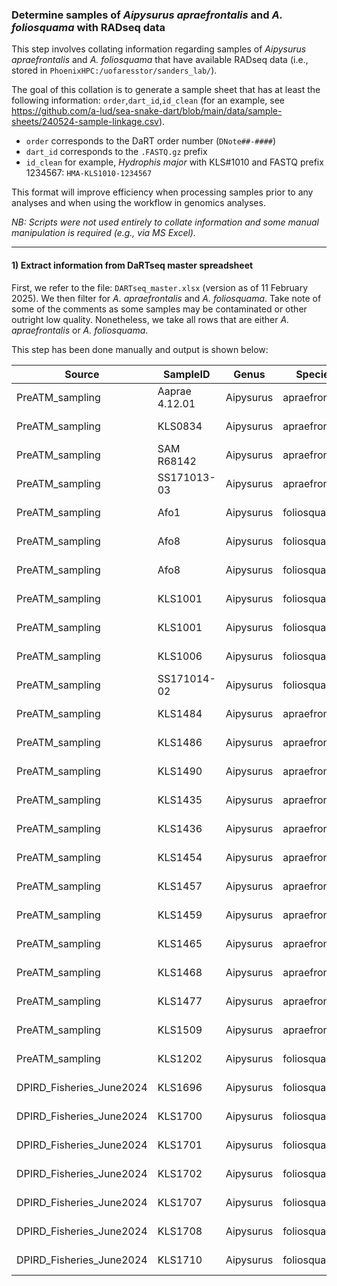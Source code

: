 ### Determine samples of <i>Aipysurus apraefrontalis</i> and <i>A. foliosquama</i> with RADseq data

This step involves collating information regarding samples of <i>Aipysurus apraefrontalis</i> and <i>A. foliosquama</i> that have available RADseq data (i.e., stored in `PhoenixHPC:/uofaresstor/sanders_lab/`).<br>

The goal of this collation is to generate a sample sheet that has at least the following information: `order`,`dart_id`,`id_clean` (for an example, see https://github.com/a-lud/sea-snake-dart/blob/main/data/sample-sheets/240524-sample-linkage.csv).<br>

* `order` corresponds to the DaRT order number (`DNote##-####`)
* `dart_id` corresponds to the `.FASTQ.gz` prefix
* `id_clean` for example, <i>Hydrophis major</i> with KLS#1010 and FASTQ prefix 1234567: `HMA-KLS1010-1234567`

This format will improve efficiency when processing samples prior to any analyses and when using the workflow in genomics analyses.<br>

<i>NB: Scripts were not used entirely to collate information and some manual manipulation is required (e.g., via MS Excel).</i><br>

---

#### 1) Extract information from DaRTseq master spreadsheet
First, we refer to the file: `DARTseq_master.xlsx` (version as of 11 February 2025). We then filter for <i>A. apraefrontalis</i> and <i>A. foliosquama</i>. Take note of some of the comments as some samples may be contaminated or other outright low quality. Nonetheless, we take all rows that are either <i>A. apraefrontalis</i> or <i>A. foliosquama</i>.<br>

This step has been done manually and output is shown below:

|Source                  |SampleID      |Genus    |Species       |Location    |Latitude    |Longitude  |DaRT_set    |FASTQ.gz|Comments                             |Use|
|------------------------|--------------|---------|--------------|------------|------------|-----------|------------|--------|-------------------------------------|---|
|PreATM_sampling         |Aaprae 4.12.01|Aipysurus|apraefrontalis|Ashmore Reef|-12.24174549|123.04166  |DNote21-6332|2562202 |Coordinates approximate              |yes|
|PreATM_sampling         |KLS0834       |Aipysurus|apraefrontalis|Exmouth Gulf|-22.166666  |114.2999988|DNote21-6332|2562130 |Coordinates approximate              |yes|
|PreATM_sampling         |SAM R68142    |Aipysurus|apraefrontalis|            |            |           |DNote21-6332|2571051 |Low quality DaRT                     |no |
|PreATM_sampling         |SS171013-03   |Aipysurus|apraefrontalis|Pilbara     |-19.6889305 |118.220874 |DNote21-6332|2562139 |                                     |yes|
|PreATM_sampling         |Afo1          |Aipysurus|foliosquama   |Ashmore Reef|-12.24174549|123.04166  |DNote21-6332|2562140 |Coordinates approximate              |yes|
|PreATM_sampling         |Afo8          |Aipysurus|foliosquama   |Ashmore Reef|-12.24174549|123.04166  |DNote21-6332|2562249 |Coordinates approximate              |yes|
|PreATM_sampling         |Afo8          |Aipysurus|foliosquama   |Ashmore Reef|-12.24174549|123.04166  |DNote21-6332|2571080 |Coordinates approximate              |yes|
|PreATM_sampling         |KLS1001       |Aipysurus|foliosquama   |            |            |           |DNote21-6332|2562209 |WA Coast apraefrontalis_contamination|no |
|PreATM_sampling         |KLS1001       |Aipysurus|foliosquama   |            |            |           |DNote21-6332|2584016 |WA Coast apraefrontalis_contamination|no |
|PreATM_sampling         |KLS1006       |Aipysurus|foliosquama   |            |            |           |DNote21-6332|2562240 |Failed DaRT                          |no |
|PreATM_sampling         |SS171014-02   |Aipysurus|foliosquama   |Pilbara     |-19.709453  |117.8305545|DNote21-6332|2562167 |                                     |yes|
|PreATM_sampling         |KLS1484       |Aipysurus|apraefrontalis|Exmouth Gulf|-22.166666  |114.2999988|DNote23-8556|3517861 |Coordinates approximate              |yes|
|PreATM_sampling         |KLS1486       |Aipysurus|apraefrontalis|Exmouth Gulf|-22.166666  |114.2999988|DNote23-8556|3517868 |Coordinates approximate              |yes|
|PreATM_sampling         |KLS1490       |Aipysurus|apraefrontalis|Exmouth Gulf|-22.166666  |114.2999988|DNote23-8556|3517879 |Coordinates approximate              |yes|
|PreATM_sampling         |KLS1435       |Aipysurus|apraefrontalis|Exmouth Gulf|-22.10533   |114.20917  |Dnote23-8773|3593375 |                                     |yes|
|PreATM_sampling         |KLS1436       |Aipysurus|apraefrontalis|Exmouth Gulf|-22.120333  |114.321    |Dnote23-8773|3593362 |                                     |yes|
|PreATM_sampling         |KLS1454       |Aipysurus|apraefrontalis|Exmouth Gulf|-22.1245    |114.134833 |Dnote23-8773|3593372 |                                     |yes|
|PreATM_sampling         |KLS1457       |Aipysurus|apraefrontalis|Exmouth Gulf|-22.1245    |114.13483  |Dnote23-8773|3593394 |                                     |yes|
|PreATM_sampling         |KLS1459       |Aipysurus|apraefrontalis|Exmouth Gulf|-22.134833  |114.2005   |Dnote23-8773|3593395 |                                     |yes|
|PreATM_sampling         |KLS1465       |Aipysurus|apraefrontalis|Exmouth Gulf|-22.166666  |114.2999988|Dnote23-8773|3593393 |Coordinates approximate              |yes|
|PreATM_sampling         |KLS1468       |Aipysurus|apraefrontalis|Exmouth Gulf|-22.090333  |114.246667 |Dnote23-8773|3593397 |                                     |yes|
|PreATM_sampling         |KLS1477       |Aipysurus|apraefrontalis|Exmouth Gulf|-22.166666  |114.2999988|Dnote23-8773|3593356 |Coordinates approximate              |yes|
|PreATM_sampling         |KLS1509       |Aipysurus|apraefrontalis|Exmouth Gulf|-22.166666  |114.2999988|Dnote23-8773|3593337 |Coordinates approximate              |yes|
|PreATM_sampling         |KLS1202       |Aipysurus|foliosquama   |Pilbara     |-20.050212  |118.288886 |Dnote23-8773|3593377 |                                     |yes|
|DPIRD_Fisheries_June2024|KLS1696       |Aipysurus|foliosquama   |Shark Bay   |-25.24705   |113.4100415|DNote24-9763|4013436 |                                     |yes|
|DPIRD_Fisheries_June2024|KLS1700       |Aipysurus|foliosquama   |Shark Bay   |-25.623425  |113.1631085|DNote24-9763|4013440 |                                     |yes|
|DPIRD_Fisheries_June2024|KLS1701       |Aipysurus|foliosquama   |Shark Bay   |-25.623425  |113.1631085|DNote24-9763|4013441 |                                     |yes|
|DPIRD_Fisheries_June2024|KLS1702       |Aipysurus|foliosquama   |Shark Bay   |-25.5985585 |113.2126165|DNote24-9763|4013442 |                                     |yes|
|DPIRD_Fisheries_June2024|KLS1707       |Aipysurus|foliosquama   |Shark Bay   |-25.020975  |113.336883 |DNote24-9763|4013447 |                                     |yes|
|DPIRD_Fisheries_June2024|KLS1708       |Aipysurus|foliosquama   |Shark Bay   |-24.926183  |113.2711835|DNote24-9763|4013448 |                                     |yes|
|DPIRD_Fisheries_June2024|KLS1710       |Aipysurus|foliosquama   |Shark Bay   |-24.9617915 |113.19455  |DNote24-9763|4013450 |